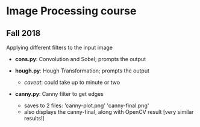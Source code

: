 # Image Processing course
## Fall 2018

Applying different filters to the input image

* **cons.py**: Convolution and Sobel; prompts the output
* **hough.py**: Hough Transformation; prompts the output
    + *caveat*: could take up to minute or two

* **canny.py**: Canny filter to get edges
    + saves to 2 files: 'canny-plot.png' 'canny-final.png'
    + also displays the canny-final, along with OpenCV result [very similar results!]

